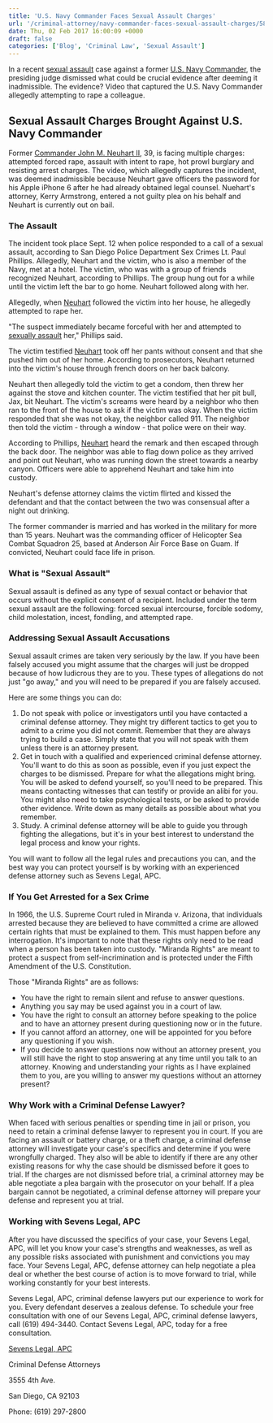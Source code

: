 ```yaml
---
title: 'U.S. Navy Commander Faces Sexual Assault Charges'
url: '/criminal-attorney/navy-commander-faces-sexual-assault-charges/581/'
date: Thu, 02 Feb 2017 16:00:09 +0000
draft: false
categories: ['Blog', 'Criminal Law', 'Sexual Assault']
---
```


In a recent [sexual assault](http://sevenslegal.com/) case against a former [U.S. Navy Commander](http://sevenslegal.com/), the presiding judge dismissed what could be crucial evidence after deeming it inadmissible. The evidence? Video that captured the U.S. Navy Commander allegedly attempting to rape a colleague.

Sexual Assault Charges Brought Against U.S. Navy Commander
----------------------------------------------------------

Former [Commander John M. Neuhart II](http://sevenslegal.com/), 39, is facing multiple charges: attempted forced rape, assault with intent to rape, hot prowl burglary and resisting arrest charges. The video, which allegedly captures the incident, was deemed inadmissible because Neuhart gave officers the password for his Apple iPhone 6 after he had already obtained legal counsel. Nuehart's attorney, Kerry Armstrong, entered a not guilty plea on his behalf and Neuhart is currently out on bail.

### The Assault

The incident took place Sept. 12 when police responded to a call of a sexual assault, according to San Diego Police Department Sex Crimes Lt. Paul Phillips. Allegedly, Neuhart and the victim, who is also a member of the Navy, met at a hotel. The victim, who was with a group of friends recognized Neuhart, according to Phillips. The group hung out for a while until the victim left the bar to go home. Neuhart followed along with her.

Allegedly, when [Neuhart](http://sevenslegal.com/) followed the victim into her house, he allegedly attempted to rape her.

"The suspect immediately became forceful with her and attempted to [sexually assault](http://sevenslegal.com/) her," Phillips said.

The victim testified [Neuhart](http://sevenslegal.com/) took off her pants without consent and that she pushed him out of her home. According to prosecutors, Neuhart returned into the victim's house through french doors on her back balcony.

Neuhart then allegedly told the victim to get a condom, then threw her against the stove and kitchen counter. The victim testified that her pit bull, Jax, bit Neuhart. The victim's screams were heard by a neighbor who then ran to the front of the house to ask if the victim was okay. When the victim responded that she was not okay, the neighbor called 911. The neighbor then told the victim - through a window - that police were on their way.

According to Phillips, [Neuhart](http://sevenslegal.com/) heard the remark and then escaped through the back door. The neighbor was able to flag down police as they arrived and point out Neuhart, who was running down the street towards a nearby canyon. Officers were able to apprehend Neuhart and take him into custody.

Neuhart's defense attorney claims the victim flirted and kissed the defendant and that the contact between the two was consensual after a night out drinking.

The former commander is married and has worked in the military for more than 15 years. Neuhart was the commanding officer of Helicopter Sea Combat Squadron 25, based at Anderson Air Force Base on Guam. If convicted, Neuhart could face life in prison.

### What is "Sexual Assault"

Sexual assault is defined as any type of sexual contact or behavior that occurs without the explicit consent of a recipient. Included under the term sexual assault are the following: forced sexual intercourse, forcible sodomy, child molestation, incest, fondling, and attempted rape.

### Addressing Sexual Assault Accusations

Sexual assault crimes are taken very seriously by the law. If you have been falsely accused you might assume that the charges will just be dropped because of how ludicrous they are to you. These types of allegations do not just "go away," and you will need to be prepared if you are falsely accused.

Here are some things you can do:

1.  Do not speak with police or investigators until you have contacted a criminal defense attorney. They might try different tactics to get you to admit to a crime you did not commit. Remember that they are always trying to build a case. Simply state that you will not speak with them unless there is an attorney present.
2.  Get in touch with a qualified and experienced criminal defense attorney. You'll want to do this as soon as possible, even if you just expect the charges to be dismissed. Prepare for what the allegations might bring. You will be asked to defend yourself, so you'll need to be prepared. This means contacting witnesses that can testify or provide an alibi for you. You might also need to take psychological tests, or be asked to provide other evidence. Write down as many details as possible about what you remember.
3.  Study. A criminal defense attorney will be able to guide you through fighting the allegations, but it's in your best interest to understand the legal process and know your rights.

You will want to follow all the legal rules and precautions you can, and the best way you can protect yourself is by working with an experienced defense attorney such as Sevens Legal, APC.

### If You Get Arrested for a Sex Crime

In 1966, the U.S. Supreme Court ruled in Miranda v. Arizona, that individuals arrested because they are believed to have committed a crime are allowed certain rights that must be explained to them. This must happen before any interrogation. It's important to note that these rights only need to be read when a person has been taken into custody. "Miranda Rights" are meant to protect a suspect from self-incrimination and is protected under the Fifth Amendment of the U.S. Constitution.

Those "Miranda Rights" are as follows:

*   You have the right to remain silent and refuse to answer questions.
*   Anything you say may be used against you in a court of law.
*   You have the right to consult an attorney before speaking to the police and to have an attorney present during questioning now or in the future.
*   If you cannot afford an attorney, one will be appointed for you before any questioning if you wish.
*   If you decide to answer questions now without an attorney present, you will still have the right to stop answering at any time until you talk to an attorney. Knowing and understanding your rights as I have explained them to you, are you willing to answer my questions without an attorney present?

### Why Work with a Criminal Defense Lawyer?

When faced with serious penalties or spending time in jail or prison, you need to retain a criminal defense lawyer to represent you in court. If you are facing an assault or battery charge, or a theft charge, a criminal defense attorney will investigate your case's specifics and determine if you were wrongfully charged. They also will be able to identify if there are any other existing reasons for why the case should be dismissed before it goes to trial. If the charges are not dismissed before trial, a criminal attorney may be able negotiate a plea bargain with the prosecutor on your behalf. If a plea bargain cannot be negotiated, a criminal defense attorney will prepare your defense and represent you at trial.

### Working with Sevens Legal, APC

After you have discussed the specifics of your case, your Sevens Legal, APC, will let you know your case's strengths and weaknesses, as well as any possible risks associated with punishment and convictions you may face. Your Sevens Legal, APC, defense attorney can help negotiate a plea deal or whether the best course of action is to move forward to trial, while working constantly for your best interests.

Sevens Legal, APC, criminal defense lawyers put our experience to work for you. Every defendant deserves a zealous defense. To schedule your free consultation with one of our Sevens Legal, APC, criminal defense lawyers, call (619) 494-3440. Contact Sevens Legal, APC, today for a free consultation.

[Sevens Legal, APC](https://www.sevenslegal.com/ "Sevens Legal, APC")

Criminal Defense Attorneys

3555 4th Ave.

San Diego, CA 92103

Phone: (619) 297-2800